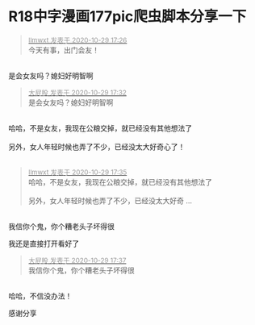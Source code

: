 # R18中字漫画177pic爬虫脚本分享一下


<div class="quote"><blockquote><font size="2"><a href="https://www.hostloc.com/forum.php?mod=redirect&amp;goto=findpost&amp;pid=9370262&amp;ptid=759901" target="_blank"><font color="#999999">llmwxt 发表于 2020-10-29 17:26</font></a></font><br />
今天有事，出门会友！</blockquote></div><br />
是会女友吗？媳妇好明智啊

<div class="quote"><blockquote><font size="2"><a href="https://www.hostloc.com/forum.php?mod=redirect&amp;goto=findpost&amp;pid=9370314&amp;ptid=759901" target="_blank"><font color="#999999">大屁股 发表于 2020-10-29 17:32</font></a></font><br />
是会女友吗？媳妇好明智啊</blockquote></div><br />
哈哈，不是女友，我现在公粮交掉，就已经没有其他想法了<br />
<br />
另外，女人年轻时候也弄了不少，已经没太大好奇心了！<br />
<br />


<div class="quote"><blockquote><font size="2"><a href="https://www.hostloc.com/forum.php?mod=redirect&amp;goto=findpost&amp;pid=9370331&amp;ptid=759901" target="_blank"><font color="#999999">llmwxt 发表于 2020-10-29 17:35</font></a></font><br />
哈哈，不是女友，我现在公粮交掉，就已经没有其他想法了<br />
<br />
另外，女人年轻时候也弄了不少，已经没太大好奇 ...</blockquote></div><br />
我信你个鬼，你个糟老头子坏得很 

我还是直接打开看好了<img id="aimg_WnxBs" onclick="zoom(this, this.src, 0, 0, 0)" class="zoom" src="https://cdn.jsdelivr.net/gh/hishis/forum-master/public/images/patch.gif" onmouseover="img_onmouseoverfunc(this)" onload="thumbImg(this)" border="0" alt="" />

<div class="quote"><blockquote><font size="2"><a href="https://www.hostloc.com/forum.php?mod=redirect&amp;goto=findpost&amp;pid=9370338&amp;ptid=759901" target="_blank"><font color="#999999">大屁股 发表于 2020-10-29 17:37</font></a></font><br />
我信你个鬼，你个糟老头子坏得很</blockquote></div><br />
哈哈，不信没办法！

感谢分享
